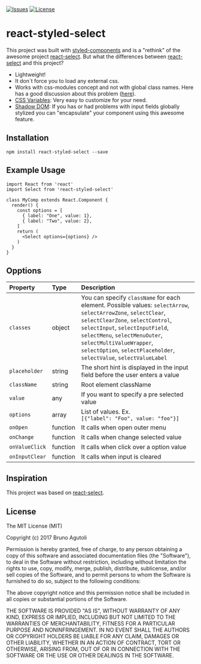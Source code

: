 
[![Issues](https://img.shields.io/github/issues/agutoli/react-styled-select.svg)](https://github.com/agutoli/react-styled-select/issues) [![License](https://img.shields.io/badge/license-MIT-blue.svg)](https://www.npmjs.com/package/react-styled-select)

react-styled-select
============

This project was built with [styled-components](https://github.com/styled-components/styled-components) and is a "rethink" of the awesome project [react-select](https://raw.githubusercontent.com/JedWatson/react-select). But what the differences between [react-select](https://raw.githubusercontent.com/JedWatson/react-select) and this project?

* Lightweight!
* It don`t force you to load any external css.
* Works with css-modules concept and not with global class names. Here has a good discussion about this problem ([here](https://github.com/oliviertassinari/a-journey-toward-better-style)).
* [CSS Variables](https://developer.mozilla.org/en-US/docs/Web/CSS/Using_CSS_variables): Very easy to customize for your need.
* [Shadow DOM](https://developer.mozilla.org/en-US/docs/Web/Web_Components/Shadow_DOM): If you has or had problems with input fields globally stylized you can "encapsulate" your component using this awesome feature.

## Installation

`npm install react-styled-select --save`

## Example Usage

    import React from 'react'
    import Select from 'react-styled-select'

    class MyComp extends React.Component {
      render() {
        const options = [
          { label: "One", value: 1},
          { label: "Two", value: 2},
        ]
        return (
          <Select options={options} />
        )
      }
    }

## Opptions

| Property | Type | Description
:---|:---|:---
| `classes` | object | You can specify `className` for each element. Possible values: `selectArrow`, `selectArrowZone`, `selectClear`, `selectClearZone`, `selectControl`, `selectInput`, `selectInputField`, `selectMenu`, `selectMenuOuter`, `selectMultiValueWrapper`, `selectOption`, `selectPlaceholder`, `selectValue`, `selectValueLabel`
|`placeholder`|string| The short hint is displayed in the input field before the user enters a value
| `className` | string | Root element className
| `value` | any | If you want to specify a pre selected value
| `options` | array | List of values. Ex. <br> `[{"label": "Foo", value: "foo"}]`
|`onOpen`| function | It calls when open outer menu
|`onChange`| function | It calls when change selected value
|`onValueClick`| function | It calls when click over a option value
|`onInputClear`|function| It calls when input is cleared

## Inspiration
This project was based on [react-select](https://raw.githubusercontent.com/JedWatson/react-select).

## License

The MIT License (MIT)

Copyright (c) 2017 Bruno Agutoli

Permission is hereby granted, free of charge, to any person obtaining a copy
of this software and associated documentation files (the "Software"), to deal
in the Software without restriction, including without limitation the rights
to use, copy, modify, merge, publish, distribute, sublicense, and/or sell
copies of the Software, and to permit persons to whom the Software is
furnished to do so, subject to the following conditions:

The above copyright notice and this permission notice shall be included in all
copies or substantial portions of the Software.

THE SOFTWARE IS PROVIDED "AS IS", WITHOUT WARRANTY OF ANY KIND, EXPRESS OR
IMPLIED, INCLUDING BUT NOT LIMITED TO THE WARRANTIES OF MERCHANTABILITY,
FITNESS FOR A PARTICULAR PURPOSE AND NONINFRINGEMENT. IN NO EVENT SHALL THE
AUTHORS OR COPYRIGHT HOLDERS BE LIABLE FOR ANY CLAIM, DAMAGES OR OTHER
LIABILITY, WHETHER IN AN ACTION OF CONTRACT, TORT OR OTHERWISE, ARISING FROM,
OUT OF OR IN CONNECTION WITH THE SOFTWARE OR THE USE OR OTHER DEALINGS IN THE
SOFTWARE.
